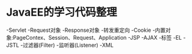# JavaEE的学习代码整理
-Servlet
    -Request对象
    -Response对象
    -转发重定向
    -Cookie
    -内置对象:PageContex、Session、Request、Application
    -JSP
    -AJAX
    -标签
        -EL
        -JSTL
    -过滤器(Filter)
    -监听器(Listener)
-XML
